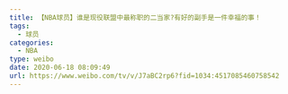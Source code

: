 ```yaml
---
title: 【NBA球员】谁是现役联盟中最称职的二当家?有好的副手是一件幸福的事！
tags:
  - 球员
categories:
  - NBA
type: weibo
date: 2020-06-18 08:09:49
url: https://www.weibo.com/tv/v/J7aBC2rp6?fid=1034:4517085460758542
---
```


<!-- more -->